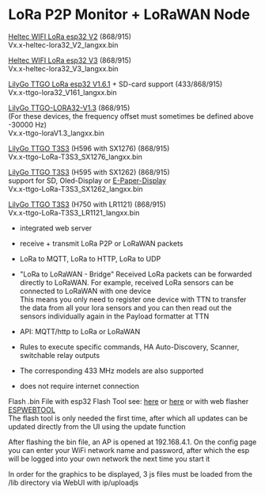 # LoRa P2P Monitor + LoRaWAN Node
[Heltec WIFI LoRa esp32 V2](https://heltec.org/project/wifi-lora-32v2/)    (868/915)   
Vx.x-heltec-lora32_V2_langxx.bin   

[Heltec WIFI LoRa esp32 V3](https://heltec.org/project/wifi-lora-32v3/)    (868/915)   
Vx.x-heltec-lora32_V3_langxx.bin   

[LilyGo TTGO LoRa esp32 V1.6.1](https://github.com/LilyGO/TTGO-LoRa32-V2.1) + SD-card support   (433/868/915)    
Vx.x-ttgo-lora32_V161_langxx.bin   

[LilyGo TTGO-LORA32-V1.3](https://github.com/LilyGO/TTGO-LORA32/tree/LilyGO-V1.3-868)        (868/915)    
(For these devices, the frequency offset must sometimes be defined above -30000 Hz)      
Vx.x-ttgo-loraV1.3_langxx.bin   

[LilyGo TTGO T3S3](https://www.lilygo.cc/products/t3s3-v1-0?variant=42586879688885) (H596 with SX1276)      (868/915)   
Vx.x-ttgo-LoRa-T3S3_SX1276_langxx.bin   

[LilyGo TTGO T3S3](https://www.lilygo.cc/products/t3s3-v1-0?variant=42586879721653) (H595 with SX1262)     (868/915)    
support for SD, Oled-Display or [E-Paper-Display](https://www.bastelgarage.ch/lora/lora-kits-boards/lilygo-lora-t3s3-e-paper-esp32-s3-868mhz-sx1262)   
Vx.x-ttgo-LoRa-T3S3_SX1262_langxx.bin   

[LilyGo TTGO T3S3](https://lilygo.cc/products/t3-s3-lr1121) (H750 with LR1121)     (868/915)    
Vx.x-ttgo-LoRa-T3S3_LR1121_langxx.bin  
   
* integrated web server
  
* receive + transmit LoRa P2P or LoRaWAN packets

* LoRa to MQTT, LoRa to HTTP, LoRa to UDP

* "LoRa to LoRaWAN - Bridge" Received LoRa packets can be forwarded directly to LoRaWAN. For example, received LoRa sensors can be connected to LoRaWAN with one device   
  This means you only need to register one device with TTN to transfer the data from all your lora sensors and you can then read out the sensors individually again in the Payload formatter at TTN

* API: MQTT/http to LoRa or LoRaWAN

* Rules to execute specific commands, HA Auto-Discovery, Scanner, switchable relay outputs

* The corresponding 433 MHz models are also supported

* does not require internet connection

Flash .bin File with esp32 Flash Tool see: [here](https://www.aeq-web.com/esp32-flash-tool-exported-program-upload-bin-hex-file/?lang=en) or [here](Flash-Instructions/Flash-Instructions.pdf)  or with web flasher [ESPWEBTOOL](https://esp.huhn.me/)  
The flash tool is only needed the first time, after which all updates can be updated directly from the UI using the update function

After flashing the bin file, an AP is opened at 192.168.4.1. On the config page you can enter your WiFi network name and password, after which the esp will be logged into your own network the next time you start it

In order for the graphics to be displayed, 3 js files must be loaded from the /lib directory via WebUI with ip/uploadjs
